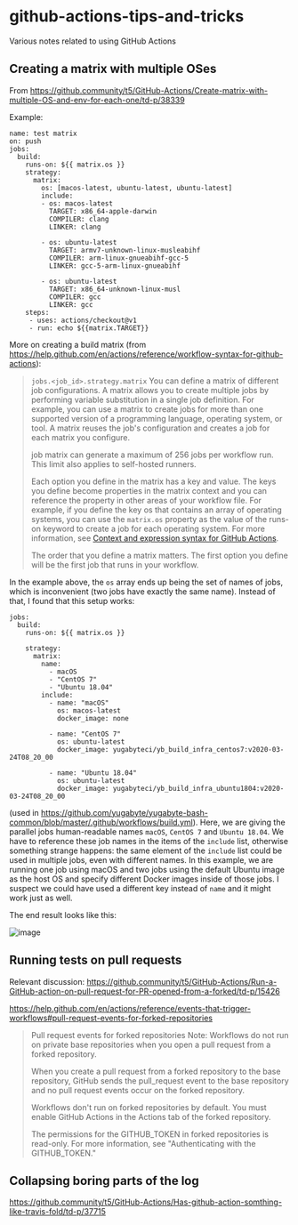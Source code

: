 # github-actions-tips-and-tricks
Various notes related to using GitHub Actions

## Creating a matrix with multiple OSes

From https://github.community/t5/GitHub-Actions/Create-matrix-with-multiple-OS-and-env-for-each-one/td-p/38339

Example:
```
name: test matrix 
on: push
jobs:
  build:
    runs-on: ${{ matrix.os }}
    strategy:
      matrix:
        os: [macos-latest, ubuntu-latest, ubuntu-latest]
        include: 
        - os: macos-latest
          TARGET: x86_64-apple-darwin
          COMPILER: clang
          LINKER: clang       

        - os: ubuntu-latest
          TARGET: armv7-unknown-linux-musleabihf
          COMPILER: arm-linux-gnueabihf-gcc-5
          LINKER: gcc-5-arm-linux-gnueabihf       

        - os: ubuntu-latest
          TARGET: x86_64-unknown-linux-musl
          COMPILER: gcc
          LINKER: gcc
    steps:
     - uses: actions/checkout@v1
     - run: echo ${{matrix.TARGET}}
```

More on creating a build matrix (from https://help.github.com/en/actions/reference/workflow-syntax-for-github-actions):

> `jobs.<job_id>.strategy.matrix`
> You can define a matrix of different job configurations. A matrix allows you to create multiple jobs by performing variable substitution in a single job definition. For example, you can use a matrix to create jobs for more than one supported version of a programming language, operating system, or tool. A matrix reuses the job's configuration and creates a job for each matrix you configure.
>
> job matrix can generate a maximum of 256 jobs per workflow run. This limit also applies to self-hosted runners.
>
> Each option you define in the matrix has a key and value. The keys you define become properties in the matrix context and you can reference the property in other areas of your workflow file. For example, if you define the key os that contains an array of operating systems, you can use the `matrix.os` property as the value of the runs-on keyword to create a job for each operating system. For more information, see [Context and expression syntax for GitHub Actions](https://help.github.com/en/actions/reference/context-and-expression-syntax-for-github-actions).
>
> The order that you define a matrix matters. The first option you define will be the first job that runs in your workflow.

In the example above, the `os` array ends up being the set of names of jobs, which is inconvenient (two jobs have exactly the same name). Instead of that, I found that this setup works:

```
jobs:
  build:
    runs-on: ${{ matrix.os }}

    strategy:
      matrix:
        name:
          - macOS
          - "CentOS 7"
          - "Ubuntu 18.04"
        include:
          - name: "macOS"
            os: macos-latest
            docker_image: none

          - name: "CentOS 7"
            os: ubuntu-latest
            docker_image: yugabyteci/yb_build_infra_centos7:v2020-03-24T08_20_00

          - name: "Ubuntu 18.04"
            os: ubuntu-latest
            docker_image: yugabyteci/yb_build_infra_ubuntu1804:v2020-03-24T08_20_00
```
(used in https://github.com/yugabyte/yugabyte-bash-common/blob/master/.github/workflows/build.yml). Here, we are giving the parallel jobs human-readable names `macOS`, `CentOS 7` and `Ubuntu 18.04`. We have to reference these job names in the items of the `include` list, otherwise something strange happens: the same element of the `include` list could be used in multiple jobs, even with different names. In this example, we are running one job using macOS and two jobs using the default Ubuntu image as the host OS and specify different Docker images inside of those jobs. I suspect we could have used a different key instead of `name` and it might work just as well.

The end result looks like this:

![image](https://user-images.githubusercontent.com/552936/77607025-5b2db400-6ed6-11ea-8905-affe9299b496.png)

## Running tests on pull requests

Relevant discussion: https://github.community/t5/GitHub-Actions/Run-a-GitHub-action-on-pull-request-for-PR-opened-from-a-forked/td-p/15426

https://help.github.com/en/actions/reference/events-that-trigger-workflows#pull-request-events-for-forked-repositories

> Pull request events for forked repositories
> Note: Workflows do not run on private base repositories when you open a pull request from a forked repository.
>
> When you create a pull request from a forked repository to the base repository, GitHub sends the pull_request event to the base repository and no pull request events occur on the forked repository.
>
> Workflows don't run on forked repositories by default. You must enable GitHub Actions in the Actions tab of the forked repository.
>
> The permissions for the GITHUB_TOKEN in forked repositories is read-only. For more information, see "Authenticating with the GITHUB_TOKEN."

## Collapsing boring parts of the log

https://github.community/t5/GitHub-Actions/Has-github-action-somthing-like-travis-fold/td-p/37715
